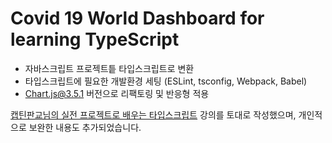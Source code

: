 # Covid 19 World Dashboard for learning TypeScript

- 자바스크립트 프로젝트틑 타입스크립트로 변환
- 타입스크립트에 필요한 개발환경 세팅 (ESLint, tsconfig, Webpack, Babel)
- Chart.js@3.5.1 버전으로 리팩토링 및 반응형 적용

[캡틴판교님의 실전 프로젝트로 배우는 타입스크립트](https://www.inflearn.com/course/%ED%83%80%EC%9E%85%EC%8A%A4%ED%81%AC%EB%A6%BD%ED%8A%B8-%EC%8B%A4%EC%A0%84#) 강의를 토대로 작성했으며, 개인적으로 보완한 내용도 추가되었습니다.

